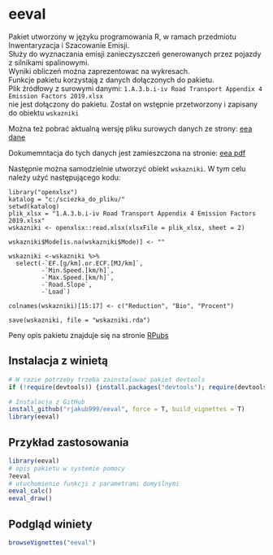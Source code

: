 
<!-- README.md is generated from README.Rmd. Please edit that file -->

# eeval

Pakiet utworzony w języku programowania R, w ramach przedmiotu
Inwentaryzacja i Szacowanie Emisji.  
Służy do wyznaczania emisji zanieczyszczeń generowanych przez pojazdy z
silnikami spalinowymi.  
Wyniki obliczeń można zaprezentowac na wykresach.  
Funkcje pakietu korzystają z danych dołączonych do pakietu.  
Plik źródłowy z surowymi danymi: `1.A.3.b.i-iv Road Transport Appendix 4
Emission Factors 2019.xlsx`  
nie jest dołączony do pakietu. Został on wstępnie przetworzony i
zapisany do obiektu `wskazniki`

Można też pobrać aktualną wersję pliku surowych danych ze strony: [eea
dane](https://www.eea.europa.eu/publications/emep-eea-guidebook-2019/part-b-sectoral-guidance-chapters/1-energy/1-a-combustion/road-transport-appendix-4-emission/view)

Dokumemntacja do tych danych jest zamieszczona na stronie: [eea
pdf](https://www.eea.europa.eu/publications/emep-eea-guidebook-2019/part-b-sectoral-guidance-chapters/1-energy/1-a-combustion/1-a-3-b-i/view)

Następnie można samodzielnie utworzyć obiekt `wskazniki`. W tym celu
należy użyć następującego kodu:

    library("openxlsx")
    katalog = "c:/sciezka_do_pliku/"
    setwd(katalog)
    plik_xlsx = "1.A.3.b.i-iv Road Transport Appendix 4 Emission Factors 2019.xlsx"
    wskazniki <- openxlsx::read.xlsx(xlsxFile = plik_xlsx, sheet = 2)
    
    wskazniki$Mode[is.na(wskazniki$Mode)] <- ""
    
    wskazniki <-wskazniki %>% 
      select(-`EF.[g/km].or.ECF.[MJ/km]`,
             -`Min.Speed.[km/h]`,
             -`Max.Speed.[km/h]`,
             -`Road.Slope`,
             -`Load`)
    
    colnames(wskazniki)[15:17] <- c("Reduction", "Bio", "Procent")
    
    save(wskazniki, file = "wskazniki.rda")

Peny opis pakietu znajduje się na stronie
[RPubs](https://rpubs.com/rjakub/eeval_winieta)

## Instalacja z winietą

``` r
# W razie potrzeby trzeba zainstalować pakiet devtools
if (!require(devtools)) {install.packages("devtools"); require(devtools)}

# Instalacja z GitHub
install_github("rjakub999/eeval", force = T, build_vignettes = T)
library(eeval)
```

## Przykład zastosowania

``` r
library(eeval)
# opis pakietu w systemie pomocy 
?eeval
# utuchomienie funkcji z parametrami domyślnymi
eeval_calc()
eeval_draw()
```

## Podgląd winiety

``` r
browseVignettes("eeval")
```
